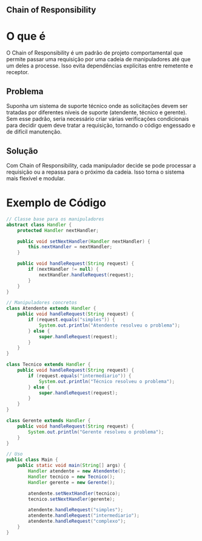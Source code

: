 ## Chain of Responsibility

# O que é

O Chain of Responsibility é um padrão de projeto comportamental que permite passar uma requisição por uma cadeia de manipuladores até que um deles a processe. Isso evita dependências explícitas entre remetente e receptor.

## Problema

Suponha um sistema de suporte técnico onde as solicitações devem ser tratadas por diferentes níveis de suporte (atendente, técnico e gerente). Sem esse padrão, seria necessário criar várias verificações condicionais para decidir quem deve tratar a requisição, tornando o código engessado e de difícil manutenção.

## Solução

Com Chain of Responsibility, cada manipulador decide se pode processar a requisição ou a repassa para o próximo da cadeia. Isso torna o sistema mais flexível e modular.

# Exemplo de Código

```java
// Classe base para os manipuladores
abstract class Handler {
    protected Handler nextHandler;

    public void setNextHandler(Handler nextHandler) {
        this.nextHandler = nextHandler;
    }

    public void handleRequest(String request) {
        if (nextHandler != null) {
            nextHandler.handleRequest(request);
        }
    }
}

// Manipuladores concretos
class Atendente extends Handler {
    public void handleRequest(String request) {
        if (request.equals("simples")) {
            System.out.println("Atendente resolveu o problema");
        } else {
            super.handleRequest(request);
        }
    }
}

class Tecnico extends Handler {
    public void handleRequest(String request) {
        if (request.equals("intermediario")) {
            System.out.println("Técnico resolveu o problema");
        } else {
            super.handleRequest(request);
        }
    }
}

class Gerente extends Handler {
    public void handleRequest(String request) {
        System.out.println("Gerente resolveu o problema");
    }
}

// Uso
public class Main {
    public static void main(String[] args) {
        Handler atendente = new Atendente();
        Handler tecnico = new Tecnico();
        Handler gerente = new Gerente();

        atendente.setNextHandler(tecnico);
        tecnico.setNextHandler(gerente);

        atendente.handleRequest("simples");
        atendente.handleRequest("intermediario");
        atendente.handleRequest("complexo");
    }
}
```
